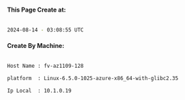 
   
#### This Page Create at:

```bash

2024-08-14 - 03:08:55 UTC

```

#### Create By Machine:

```bash

Host Name : fv-az1109-128

platform  : Linux-6.5.0-1025-azure-x86_64-with-glibc2.35

Ip Local  : 10.1.0.19

```


